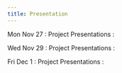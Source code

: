 ```yaml
---
title: Presentation
---
```


Mon Nov 27
: Project Presentations
  : []()

Wed Nov 29
: Project Presentations
  : []()

Fri Dec 1
: Project Presentations
  : []()
